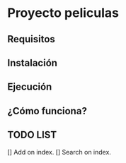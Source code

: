 # Proyecto peliculas

## Requisitos


## Instalación


## Ejecución


## ¿Cómo funciona?


## TODO LIST

[] Add on index.
[] Search on index.
